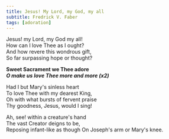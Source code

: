 ```yaml
---
title: Jesus! My Lord, my God, my all
subtitle: Fredrick V. Faber
tags: [adoration]
---
```


Jesus! my Lord, my God my all!   
How can I love Thee as I ought?   
And how revere this wondrous gift,   
So far surpassing hope or thought?

**Sweet Sacrament we Thee adore**   
***O make us love Thee more and more (x2)***

Had I but Mary's sinless heart   
To love Thee with my dearest King,   
Oh with what bursts of fervent praise   
Thy goodness, Jesus, would I sing!

Ah, see! within a creature's hand   
The vast Creator deigns to be,   
Reposing infant-like as though
On Joseph's arm or Mary's knee.
